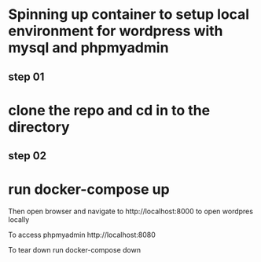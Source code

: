 # Spinning up container to setup local environment for wordpress with mysql and phpmyadmin

## step 01

# clone the repo and cd in to the directory

## step 02

# run docker-compose up

Then open browser and navigate to http://localhost:8000 to open wordpres locally

To access phpmyadmin http://localhost:8080

To tear down run docker-compose down

